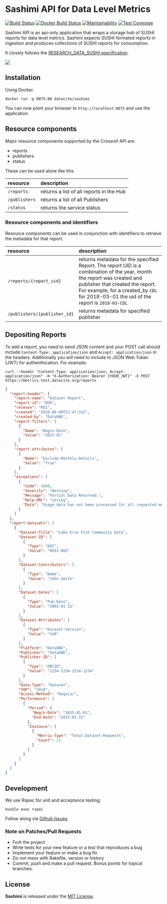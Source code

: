# Sashimi API for Data Level Metrics

[![Build Status](https://travis-ci.org/datacite/sashimi.svg?branch=master)](https://travis-ci.org/datacite/sashimi) [![Docker Build Status](https://img.shields.io/docker/build/datacite/sashimi.svg)](https://hub.docker.com/r/datacite/sashimi/) [![Maintainability](https://api.codeclimate.com/v1/badges/a0d15834af2cdc24e22f/maintainability)](https://codeclimate.com/github/datacite/sashimi/maintainability) [![Test Coverage](https://api.codeclimate.com/v1/badges/a0d15834af2cdc24e22f/test_coverage)](https://codeclimate.com/github/datacite/sashimi/test_coverage)

Sashimi API is an api-only application that wraps a storage hub of SUSHI reports for data level metrics. Sashimi expects SUSHI formated reports in ingestion and produces collections of SUSHI reports for consumption.

It closely follows the [RESEARCH_DATA_SUSHI specification](https://app.swaggerhub.com/apis/COUNTER/researchdata-sushi_1_0_api/1.0.0#/).


![](https://c1.staticflickr.com/1/21/31470457_3680ff198e_b.jpg)



## Installation

Using Docker.

```
docker run -p 8075:80 datacite/sashimi
```

You can now point your browser to `http://localhost:8075` and use the application.


## Resource components
Major resource components supported by the Crossref API are:

- reports
- publishers
- status


These can be used alone like this

| resource      | description                       |
|:--------------|:----------------------------------|
| `/reports`      | returns a list of all reports in the Hub
| `/publishers`    | returns a list of all Publishers
| `/status` | returns the service status |


### Resource components and identifiers
Resource components can be used in conjunction with identifiers to retrieve the metadata for that report.

| resource                    | description                       |
|:----------------------------|:----------------------------------|
| `/reports/{report_uid}`           | returns metadata for the specified Report. The report UID is a combination of the year, month the report was created and publisher that created the report. For example, for a created_by `CDL` for 2018-03-01 the uid of the report is `2018-03-CDL` |
| `/publishers/{publisher_id}`      | returns metadata for specified publisher  |




## Depositing Reports

To add a report, you need to send JSON content and your POST call should include `Content-Type: application/json` and `Accept: application/json` in the headers. Additionally you will need to include to JSON Web Token (JWT) for authenthication. For example:

```shell
curl --header "Content-Type: application/json; Accept: application/json" -H "X-Authorization: Bearer {YOUR_JWT}" -X POST https://metrics.test.datacite.org/reports
```

```json
{
  "report-header": {
    "report-name": "Dataset Report",
    "report-id": "DSR",
    "release": "RD1",
    "created": "2016-09-08T22:47:31Z",
    "created-by": "DataONE",
    "report-filters": [
      {
        "Name": "Begin-Date",
        "Value": "2015-01"
      }
    ],
    "report-attributes": [
      {
        "Name": "Exclude-Monthly-Details",
        "Value": "True"
      }
    ],
    "exceptions": [
      {
        "Code": 3040,
        "Severity": "Warning",
        "Message": "Partial Data Returned.",
        "Help-URL": "string",
        "Data": "Usage data has not been processed for all requested months."
      }
    ]
  },
  "report-datasets": [
    {
      "Dataset-Title": "Lake Erie Fish Community Data",
      "Dataset-ID": [
        {
          "Type": "DOI",
          "Value": "0931-865"
        }
      ],
      "Dataset-Contributors": [
        {
          "Type": "Name",
          "Value": "John Smith"
        }
      ],
      "Dataset-Dates": [
        {
          "Type": "Pub-Date",
          "Value": "2002-01-15"
        }
      ],
      "Dataset-Attributes": [
        {
          "Type": "Dataset-Version",
          "Value": "VoR"
        }
      ],
      "Platform": "DataONE",
      "Publisher": "DataONE",
      "Publisher-ID": [
        {
          "Type": "ORCID",
          "Value": "1234-1234-1234-1234"
        }
      ],
      "Data-Type": "Dataset",
      "YOP": "2010",
      "Access-Method": "Regular",
      "Performance": [
        {
          "Period": {
            "Begin-Date": "2015-01-01",
            "End-Date": "2015-01-31"
          },
          "Instance": [
            {
              "Metric-Type": "Total-Dataset-Requests",
              "Count": 21
            }
          ]
        }
      ]
    }
  ]
}
```


## Development

We use Rspec for unit and acceptance testing:

```
bundle exec rspec
```

Follow along via [Github Issues](https://github.com/datacite/sashimi/issues).

### Note on Patches/Pull Requests

* Fork the project
* Write tests for your new feature or a test that reproduces a bug
* Implement your feature or make a bug fix
* Do not mess with Rakefile, version or history
* Commit, push and make a pull request. Bonus points for topical branches.

## License
**Sashimi** is released under the [MIT License](https://github.com/datacite/sashimi/blob/master/LICENSE).
